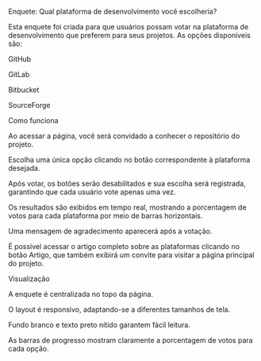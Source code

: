 Enquete: Qual plataforma de desenvolvimento você escolheria?

Esta enquete foi criada para que usuários possam votar na plataforma de desenvolvimento que preferem para seus projetos. As opções disponíveis são:

GitHub

GitLab

Bitbucket

SourceForge

Como funciona

Ao acessar a página, você será convidado a conhecer o repositório do projeto.

Escolha uma única opção clicando no botão correspondente à plataforma desejada.

Após votar, os botões serão desabilitados e sua escolha será registrada, garantindo que cada usuário vote apenas uma vez.

Os resultados são exibidos em tempo real, mostrando a porcentagem de votos para cada plataforma por meio de barras horizontais.

Uma mensagem de agradecimento aparecerá após a votação.

É possível acessar o artigo completo sobre as plataformas clicando no botão Artigo, que também exibirá um convite para visitar a página principal do projeto.

Visualização

A enquete é centralizada no topo da página.

O layout é responsivo, adaptando-se a diferentes tamanhos de tela.

Fundo branco e texto preto nítido garantem fácil leitura.

As barras de progresso mostram claramente a porcentagem de votos para cada opção.
